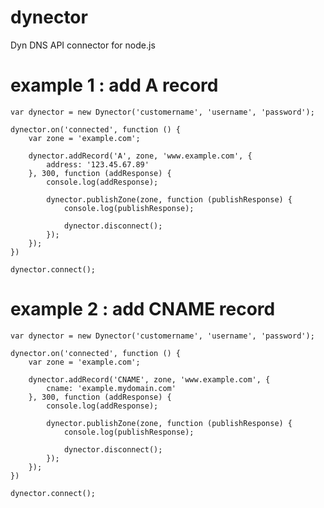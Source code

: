 dynector
========

Dyn DNS API connector for node.js

example 1 : add A record
=========

	var dynector = new Dynector('customername', 'username', 'password');

	dynector.on('connected', function () {
		var zone = 'example.com';

		dynector.addRecord('A', zone, 'www.example.com', {
			address: '123.45.67.89'
		}, 300, function (addResponse) {
			console.log(addResponse);

			dynector.publishZone(zone, function (publishResponse) {
				console.log(publishResponse);

				dynector.disconnect();
			});
		});
	})

	dynector.connect();


example 2 : add CNAME record
=========

	var dynector = new Dynector('customername', 'username', 'password');

	dynector.on('connected', function () {
		var zone = 'example.com';

		dynector.addRecord('CNAME', zone, 'www.example.com', {
			cname: 'example.mydomain.com'
		}, 300, function (addResponse) {
			console.log(addResponse);

			dynector.publishZone(zone, function (publishResponse) {
				console.log(publishResponse);

				dynector.disconnect();
			});
		});
	})

	dynector.connect();